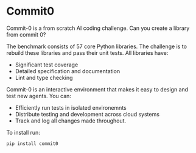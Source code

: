 # Commit0

Commit-0 is a from scratch AI coding challenge. Can you create a library from commit 0?

The benchmark consists of 57 core Python libraries. The challenge is to rebuild these libraries and pass their unit tests. All libraries have:

* Significant test coverage
* Detailed specification and documentation
* Lint and type checking

Commit-0 is an interactive environment that makes it easy to design and test new agents. You can:

* Efficiently run tests in isolated environemnts
* Distribute testing and development across cloud systems
* Track and log all changes made throughout.

To install run:

```
pip install commit0
```
